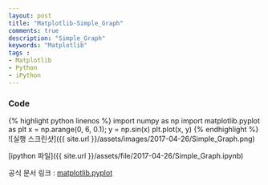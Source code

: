 ```yaml
---
layout: post
title: "Matplotlib-Simple_Graph"
comments: true
description: "Simple_Graph"
keywords: "Matplotlib"
tags : 
- Matplotlib
- Python
- iPython
---
```



### Code

{% highlight python linenos %}
import numpy as np
import matplotlib.pyplot as plt
x = np.arange(0, 6, 0.1);
y = np.sin(x)
plt.plot(x, y)
{% endhighlight %}
![실행 스크린샷]({{ site.url }}/assets/images/2017-04-26/Simple_Graph.png)

[ipython 파일]({{ site.url }}/assets/file/2017-04-26/Simple_Graph.ipynb)

공식 문서 링크 : [matplotlib.pyplot](http://matplotlib.org/2.0.0/api/pyplot_api.html)
